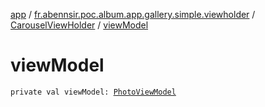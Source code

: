 [app](../../index.md) / [fr.abennsir.poc.album.app.gallery.simple.viewholder](../index.md) / [CarouselViewHolder](index.md) / [viewModel](./view-model.md)

# viewModel

`private val viewModel: `[`PhotoViewModel`](../../fr.abennsir.poc.album.app.gallery.simple.viewmodel/-photo-view-model/index.md)